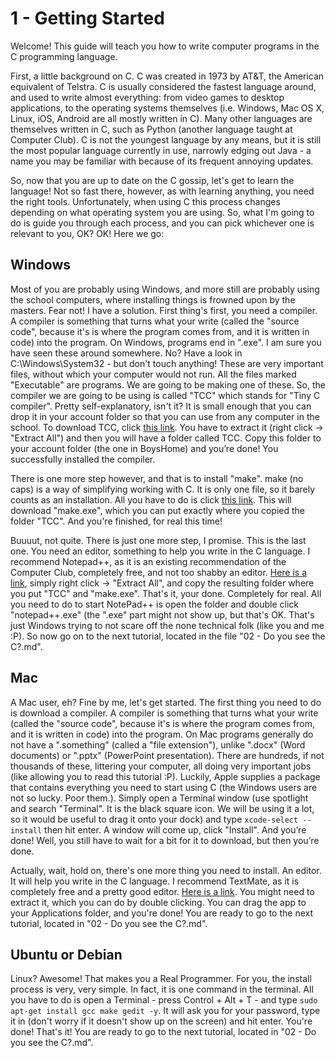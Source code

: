 # 1 - Getting Started

Welcome! This guide will teach you how to write computer programs in the C programming language.

First, a little background on C. C was created in 1973 by AT&T, the American equivalent of Telstra. C is usually considered the fastest language around, and used to write almost everything: from video games to desktop applications, to the operating systems themselves (i.e. Windows, Mac OS X, Linux, iOS, Android are all mostly written in C). Many other languages are themselves written in C, such as Python (another language taught at Computer Club). C is not the youngest language by any means, but it is still the most popular language currently in use, narrowly edging out Java - a name you may be familiar with because of its frequent annoying updates.

So, now that you are up to date on the C gossip, let's get to learn the language! Not so fast there, however, as with learning anything, you need the right tools. Unfortunately, when using C this process changes depending on what operating system you are using. So, what I'm going to do is guide you through each process, and you can pick whichever one is relevant to you, OK? OK! Here we go:

## Windows
Most of you are probably using Windows, and more still are probably using the school computers, where installing things is frowned upon by the masters. Fear not! I have a solution. First thing's first, you need a compiler. A compiler is something that turns what your write (called the "source code", because it's is where the program comes from, and it is written in code) into the program. On Windows, programs end in ".exe". I am sure you have seen these around somewhere. No? Have a look in C:\Windows\System32 - but don't touch anything! These are very important files, without which your computer would not run. All the files marked "Executable" are programs. We are going to be making one of these. So, the compiler we are going to be using is called "TCC" which stands for "Tiny C compiler". Pretty self-explanatory, isn't it? It is small enough that you can drop it in your account folder so that you can use from any computer in the school. To download TCC, click [this link](https://github.com/sgscomputerclub/C-tutorial/raw/master/files/tcc-0.9.26-win32-bin.zip). You have to extract it (right click -> "Extract All") and then you will have a folder called TCC. Copy this folder to your account folder (the one in BoysHome) and you’re done! You successfully installed the compiler.

There is one more step however, and that is to install "make". make (no caps) is a way of simplifying working with C. It is only one file, so it barely counts as an installation. All you have to do is click [this link](https://github.com/sgscomputerclub/C-tutorial/raw/master/files/make.exe). This will download "make.exe", which you can put exactly where you copied the folder "TCC". And you're finished, for real this time! 

Buuuut, not quite. There is just one more step, I promise. This is the last one. You need an editor, something to help you write in the C language. I recommend Notepad++, as it is an existing recommendation of the Computer Club, completely free, and not too shabby an editor. [Here is a link](http://download.tuxfamily.org/notepadplus/6.7.3/npp.6.7.3.bin.zip), simply right click -> "Extract All", and copy the resulting folder where you put "TCC" and "make.exe". That's it, your done. Completely for real. All you need to do to start NotePad++ is open the folder and double click "notepad++.exe" (the ".exe" part might not show up, but that's OK. That's just Windows trying to not scare off the none technical folk (like you and me :P). So now go on to the next tutorial, located in the file "02 - Do you see the C?.md".

## Mac
A Mac user, eh? Fine by me, let's get started. The first thing you need to do is download a compiler. A compiler is something that turns what your write (called the "source code", because it's is where the program comes from, and it is written in code) into the program. On Mac programs generally do not have a ".something" (called a "file extension"), unlike ".docx" (Word documents) or ".pptx" (PowerPoint presentation). There are hundreds, if not thousands of these, littering your computer, all doing very important jobs (like allowing you to read this tutorial :P). Luckily, Apple supplies a package that contains everything you need to start using C (the Windows users are not so lucky. Poor them.). Simply open a Terminal window (use spotlight and search "Terminal". It is the black square icon. We will be using it a lot, so it would be useful to drag it onto your dock) and type `xcode-select --install` then hit enter. A window will come up, click "Install". And you’re done! Well, you still have to wait for a bit for it to download, but then you’re done.

Actually, wait, hold on, there's one more thing you need to install. An editor. It will help you write in the C language. I recommend TextMate, as it is completely free and a pretty good editor. [Here is a link](https://api.textmate.org/downloads/release). You might need to extract it, which you can do by double clicking. You can drag the app to your Applications folder, and you're done! You are ready to go to the next tutorial, located in "02 - Do you see the C?.md".

## Ubuntu or Debian
Linux? Awesome! That makes you a Real Programmer. For you, the install process is very, very simple. In fact, it is one command in the terminal. All you have to do is open a Terminal - press Control + Alt + T - and type `sudo apt-get install gcc make gedit -y`. It will ask you for your password, type it in (don't worry if it doesn't show up on the screen) and hit enter. You're done! That's it! You are ready to go to the next tutorial, located in "02 - Do you see the C?.md".
